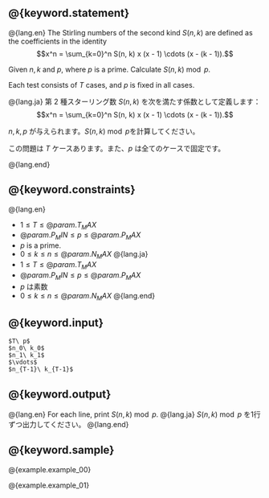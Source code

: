 ## @{keyword.statement}

@{lang.en}
The Stirling numbers of the second kind $S(n, k)$ are defined as the coefficients in the identity
$$x^n = \sum_{k=0}^n S(n, k) x (x - 1) \cdots (x - (k - 1)).$$

Given $n,k$ and $p$, where $p$ is a prime. Calculate $S(n, k) \bmod p$.

Each test consists of $T$ cases, and $p$ is fixed in all cases.

@{lang.ja}
第 $2$ 種スターリング数 $S(n,k)$ を次を満たす係数として定義します：
$$x^n = \sum_{k=0}^n S(n, k) x (x - 1) \cdots (x - (k - 1)).$$

$n,k,p$ が与えられます。$S(n,k) \bmod p$を計算してください。

この問題は $T$ ケースあります。また、$p$ は全てのケースで固定です。

@{lang.end}

## @{keyword.constraints}

@{lang.en}
- $1 \leq T \leq @{param.T_MAX}$
- $@{param.P_MIN} \leq p \leq @{param.P_MAX}$
- $p$ is a prime.
- $0 \leq k \leq n \leq @{param.N_MAX}$
@{lang.ja}
- $1 \leq T \leq @{param.T_MAX}$
- $@{param.P_MIN} \leq p \leq @{param.P_MAX}$
- $p$ は素数
- $0 \leq k \leq n \leq @{param.N_MAX}$
@{lang.end}

## @{keyword.input}

```
$T\ p$
$n_0\ k_0$
$n_1\ k_1$
$\vdots$
$n_{T-1}\ k_{T-1}$
```

## @{keyword.output}

@{lang.en}
For each line, print $S(n,k) \bmod p$.
@{lang.ja}
$S(n,k) \bmod p$ を1行ずつ出力してください。
@{lang.end}

## @{keyword.sample}

@{example.example_00}

@{example.example_01}
